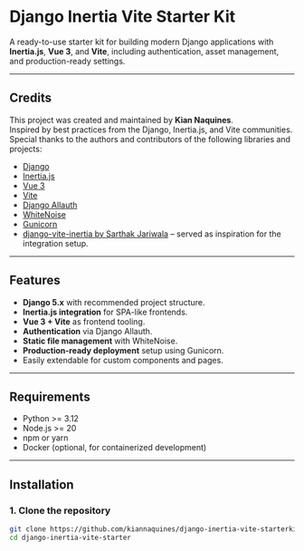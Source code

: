 # Django Inertia Vite Starter Kit

A ready-to-use starter kit for building modern Django applications with **Inertia.js**, **Vue 3**, and **Vite**, including authentication, asset management, and production-ready settings.

---

## Credits

This project was created and maintained by **Kian Naquines**.  
Inspired by best practices from the Django, Inertia.js, and Vite communities.  
Special thanks to the authors and contributors of the following libraries and projects:

- [Django](https://www.djangoproject.com/)
- [Inertia.js](https://inertiajs.com/)
- [Vue 3](https://v3.vuejs.org/)
- [Vite](https://vitejs.dev/)
- [Django Allauth](https://django-allauth.readthedocs.io/)
- [WhiteNoise](http://whitenoise.evans.io/)
- [Gunicorn](https://gunicorn.org/)
- [django-vite-inertia by Sarthak Jariwala](https://github.com/SarthakJariwala/django-vite-inertia) – served as inspiration for the integration setup.

---

## Features

- **Django 5.x** with recommended project structure.
- **Inertia.js integration** for SPA-like frontends.
- **Vue 3 + Vite** as frontend tooling.
- **Authentication** via Django Allauth.
- **Static file management** with WhiteNoise.
- **Production-ready deployment** setup using Gunicorn.
- Easily extendable for custom components and pages.

---

## Requirements

- Python >= 3.12
- Node.js >= 20
- npm or yarn
- Docker (optional, for containerized development)

---

## Installation

### 1. Clone the repository

```bash
git clone https://github.com/kiannaquines/django-inertia-vite-starterkit
cd django-inertia-vite-starter
